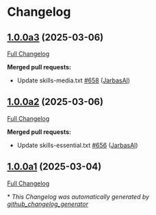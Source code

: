 # Changelog

## [1.0.0a3](https://github.com/OpenVoiceOS/ovos-core/tree/1.0.0a3) (2025-03-06)

[Full Changelog](https://github.com/OpenVoiceOS/ovos-core/compare/1.0.0a2...1.0.0a3)

**Merged pull requests:**

- Update skills-media.txt [\#658](https://github.com/OpenVoiceOS/ovos-core/pull/658) ([JarbasAl](https://github.com/JarbasAl))

## [1.0.0a2](https://github.com/OpenVoiceOS/ovos-core/tree/1.0.0a2) (2025-03-06)

[Full Changelog](https://github.com/OpenVoiceOS/ovos-core/compare/1.0.0a1...1.0.0a2)

**Merged pull requests:**

- Update skills-essential.txt [\#656](https://github.com/OpenVoiceOS/ovos-core/pull/656) ([JarbasAl](https://github.com/JarbasAl))

## [1.0.0a1](https://github.com/OpenVoiceOS/ovos-core/tree/1.0.0a1) (2025-03-04)

[Full Changelog](https://github.com/OpenVoiceOS/ovos-core/compare/0.5.4...1.0.0a1)



\* *This Changelog was automatically generated by [github_changelog_generator](https://github.com/github-changelog-generator/github-changelog-generator)*
